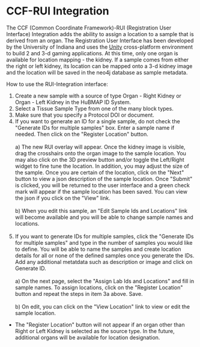 
# CCF-RUI Integration

The CCF (Common Coordinate Framework)-RUI (Registration User Interface) Integration adds the ability to assign a location to a sample that is derived from an organ.  The Registration User Interface has been developed by the University of Indiana and uses the [Unity](https://unity.com/) cross-platform  environment to build 2 and 3-d gaming applications. At this time, only one organ is available for location mapping - the kidney.  If a sample comes from either the right or left kidney, its location can be mapped onto a 3-d kidney image and the location will be saved in the neo4j database as sample metadata.<br/>

How to use the RUI-Integration interface:

1. Create a new sample with a source of type Organ - Right Kidney or Organ - Left Kidney in the HuBMAP ID System.<br/>
2. Select a Tissue Sample Type from one of the many block types.<br/>
3. Make sure that you specify a Protocol DOI or document.<br/>
4. If you want to generate an ID for a single sample, do not check the "Generate IDs for multiple samples" box. Enter a sample name if needed.  Then click on the "Register Location" button.<br/><br />
   a) The new RUI overlay will appear.  Once the kidney image is visible, drag the crosshairs onto the organ image to the sample location.  You may also click on the 3D preview button and/or toggle the Left/Right widget to fine tune the location.  In addition, you may adjust the size of the sample.  Once you are certain of the location, click on the "Next" button to view a json description of the sample location.  Once "Submit" is clicked, you will be returned to the user interface and a green check mark will appear if the sample location has been saved.  You can view the json if you click on the "View" link.<br/><br />
   b) When you edit this sample, an "Edit Sample Ids and Locations" link will become available and you will be able to change sample names and locations.<br/><br/>
5. If you want to generate IDs for multiple samples, click the "Generate IDs for multiple samples" and type in the number of samples you would like to define.  You will be able to name the samples and create location details for all or none of the defined samples once you generate the IDs. Add any additional metatdata such as description or image and click on Generate ID.<br/><br />
   a) On the next page, select the "Assign Lab Ids and Locations" and fill in sample names. To assign locations, click on the "Register Location" button and repeat the steps in item 3a above.  Save.<br/><br/>
   b) On edit, you can click on the "View Location" link to view or edit the sample location.<br/> 

*  The "Register Location" button will not appear if an organ other than Right or Left Kidney is selected as the source type.  In the future, additional organs will be available for location designation.
